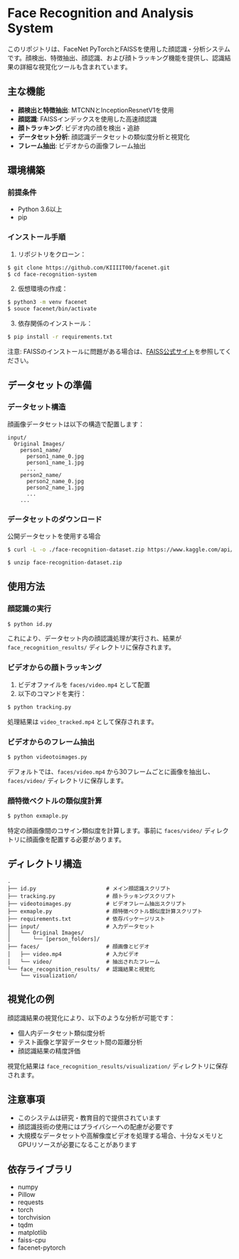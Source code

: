 # Face Recognition and Analysis System

このリポジトリは、FaceNet PyTorchとFAISSを使用した顔認識・分析システムです。顔検出、特徴抽出、顔認識、および顔トラッキング機能を提供し、認識結果の詳細な視覚化ツールも含まれています。

## 主な機能

- **顔検出と特徴抽出**: MTCNNとInceptionResnetV1を使用
- **顔認識**: FAISSインデックスを使用した高速顔認識
- **顔トラッキング**: ビデオ内の顔を検出・追跡
- **データセット分析**: 顔認識データセットの類似度分析と視覚化
- **フレーム抽出**: ビデオからの画像フレーム抽出

## 環境構築

### 前提条件

- Python 3.6以上
- pip

### インストール手順

1. リポジトリをクローン：

```bash
$ git clone https://github.com/KIIIIT00/facenet.git
$ cd face-recognition-system
```
2. 仮想環境の作成：
```bash
$ python3 -m venv facenet
$ souce facenet/bin/activate
```
3. 依存関係のインストール：

```bash
$ pip install -r requirements.txt
```

注意: FAISSのインストールに問題がある場合は、[FAISS公式サイト](https://github.com/facebookresearch/faiss/blob/main/INSTALL.md)を参照してください。

## データセットの準備

### データセット構造

顔画像データセットは以下の構造で配置します：

```
input/
  Original Images/
    person1_name/
      person1_name_0.jpg
      person1_name_1.jpg
      ...
    person2_name/
      person2_name_0.jpg
      person2_name_1.jpg
      ...
    ...
```

### データセットのダウンロード

公開データセットを使用する場合
```bash
$ curl -L -o ./face-recognition-dataset.zip https://www.kaggle.com/api/v1/datasets/download/vasukipatel/face-recognition-dataset

$ unzip face-recognition-dataset.zip 
```

## 使用方法

### 顔認識の実行

```bash
$ python id.py
```

これにより、データセット内の顔認識処理が実行され、結果が `face_recognition_results/` ディレクトリに保存されます。

### ビデオからの顔トラッキング

1. ビデオファイルを `faces/video.mp4` として配置
2. 以下のコマンドを実行：

```bash
$ python tracking.py
```

処理結果は `video_tracked.mp4` として保存されます。

### ビデオからのフレーム抽出

```bash
$ python videotoimages.py
```

デフォルトでは、`faces/video.mp4` から30フレームごとに画像を抽出し、`faces/video/` ディレクトリに保存します。

### 顔特徴ベクトルの類似度計算

```bash
$ python exmaple.py
```

特定の顔画像間のコサイン類似度を計算します。事前に `faces/video/` ディレクトリに顔画像を配置する必要があります。

## ディレクトリ構造

```
.
├── id.py                      # メイン顔認識スクリプト
├── tracking.py                # 顔トラッキングスクリプト
├── videotoimages.py           # ビデオフレーム抽出スクリプト
├── exmaple.py                 # 顔特徴ベクトル類似度計算スクリプト
├── requirements.txt           # 依存パッケージリスト
├── input/                     # 入力データセット
│   └── Original Images/
│       └── [person_folders]/
├── faces/                     # 顔画像とビデオ
│   ├── video.mp4              # 入力ビデオ
│   └── video/                 # 抽出されたフレーム
└── face_recognition_results/  # 認識結果と視覚化
    └── visualization/
```

## 視覚化の例

顔認識結果の視覚化により、以下のような分析が可能です：

- 個人内データセット類似度分析
- テスト画像と学習データセット間の距離分析
- 顔認識結果の精度評価

視覚化結果は `face_recognition_results/visualization/` ディレクトリに保存されます。

## 注意事項

- このシステムは研究・教育目的で提供されています
- 顔認識技術の使用にはプライバシーへの配慮が必要です
- 大規模なデータセットや高解像度ビデオを処理する場合、十分なメモリとGPUリソースが必要になることがあります

## 依存ライブラリ

- numpy
- Pillow
- requests
- torch
- torchvision
- tqdm
- matplotlib
- faiss-cpu
- facenet-pytorch
